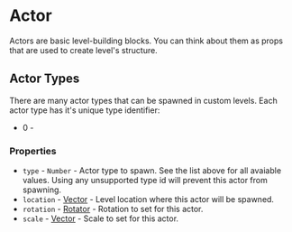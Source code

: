 # Actor
Actors are basic level-building blocks. You can think about them as props that are used to create level's structure.

## Actor Types
There are many actor types that can be spawned in custom levels. Each actor type has it's unique type identifier:
- 0 - 

### Properties
- `type` - `Number` - Actor type to spawn. See the list above for all avaiable values. Using any unsupported type id will prevent this actor from spawning.
- `location` - [Vector](Vector.md) - Level location where this actor will be spawned.
- `rotation` - [Rotator](Rotator.md) - Rotation to set for this actor.
- `scale` - [Vector](Vector.md) - Scale to set for this actor.
